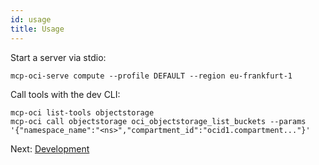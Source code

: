 ```yaml
---
id: usage
title: Usage
---
```


Start a server via stdio:

```
mcp-oci-serve compute --profile DEFAULT --region eu-frankfurt-1
```

Call tools with the dev CLI:

```
mcp-oci list-tools objectstorage
mcp-oci call objectstorage oci_objectstorage_list_buckets --params '{"namespace_name":"<ns>","compartment_id":"ocid1.compartment..."}'
```

Next: [Development](development.md)

